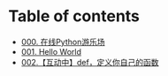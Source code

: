 # Table of contents

* [000. 在线Python游乐场](README.md)
* [001. Hello World](001.-hello-world.md)
* [002.【互动中】def，定义你自己的函数](002.-hu-dong-zhong-def-ding-yi-ni-zi-ji-de-han-shu.md)
